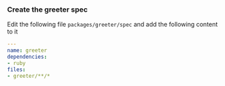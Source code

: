 ### Create the greeter spec

Edit the following file `packages/greeter/spec` and add the following content to it

```yaml
---
name: greeter
dependencies:
- ruby
files:
- greeter/**/*
```
